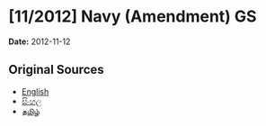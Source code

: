# [11/2012] Navy (Amendment) GS

**Date:** 2012-11-12

## Original Sources

- [English](https://documents.gov.lk/view/bills/2012/11/11-2012_E.pdf)
- [සිංහල](https://documents.gov.lk/view/bills/2012/11/11-2012_S.pdf)
- [தமிழ்](https://documents.gov.lk/view/bills/2012/11/11-2012_T.pdf)

